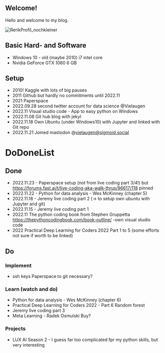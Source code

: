 ## Welcome!


Hello and welcome to my blog. 

![RerikProfil_nochkleiner](https://user-images.githubusercontent.com/12997753/201469698-317e329b-4d46-4913-8cf4-cd6b612d268f.jpg)

## Basic Hard- and Software
- Windows 10 - old (maybe 2010) i7 intel core
- Nvidia GeForce GTX 1060 6 GB

## Setup
- 2010! Kaggle with lots of big pauses
- 2011 Github but hardly no commitments until 2022.11
- 2021 Paperspace 
- 2022.09.28 second twitter account for data science @Vielaugen
- 2022.11 Visual studio code - App to easy python on Windows 
- 2022.11.08 Git hub blog with jekyl
- 2022.11.18 Own Ubuntu (under Windows10) with Jupyter and linked with Git repo
- 2022.11.21 Joined mastodon @vielaugen@sigmoid.social


# DoDoneList
## Done
- 2022.11.23 - Paperspace setup (not from live coding part 3/4!) but https://forums.fast.ai/t/live-coding-aka-walk-thrus/96617/118 pinned
- 2022.11.22 - Python for data analysis - Wes McKinney (chapter 5)
- 2022.11.18 - Jeremy live coding part 2 (-> to setup own ubuntu with Jupyter and git)
- 2022.11.15 - Jeremy live coding part 1  
- 2022.11 The python coding book from Stephen Gruppetta https://thepythoncodingbook.com/book-outline/ -own visual studio code
- 2022 Practical Deep Learning for Coders 2022 Part 1 to 5 (some efforts not sure if worth to be linked)


## Do
### Implement
- ssh keys Paperspace to git necessary?

### Learn (watch and do) 
- Python for data analysis - Wes McKinney (chapter 6)
- Practical Deep Learning for Coders 2022 - Part 6 Random forest
- Jeremy live coding part 3
- Meta Learning -  Radek Osmulski Buy?

### Projects
- LUX AI Season 2 - I guess far too complicated fpr my python skills, but very interesting

